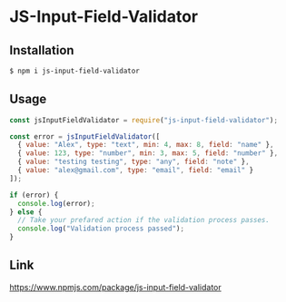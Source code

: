 # JS-Input-Field-Validator

## Installation

```bash
$ npm i js-input-field-validator
```

## Usage

```js
const jsInputFieldValidator = require("js-input-field-validator");

const error = jsInputFieldValidator([
  { value: "Alex", type: "text", min: 4, max: 8, field: "name" },
  { value: 123, type: "number", min: 3, max: 5, field: "number" },
  { value: "testing testing", type: "any", field: "note" },
  { value: "alex@gmail.com", type: "email", field: "email" }
]);

if (error) {
  console.log(error);
} else {
  // Take your prefared action if the validation process passes.
  console.log("Validation process passed");
}
```
## Link
https://www.npmjs.com/package/js-input-field-validator
